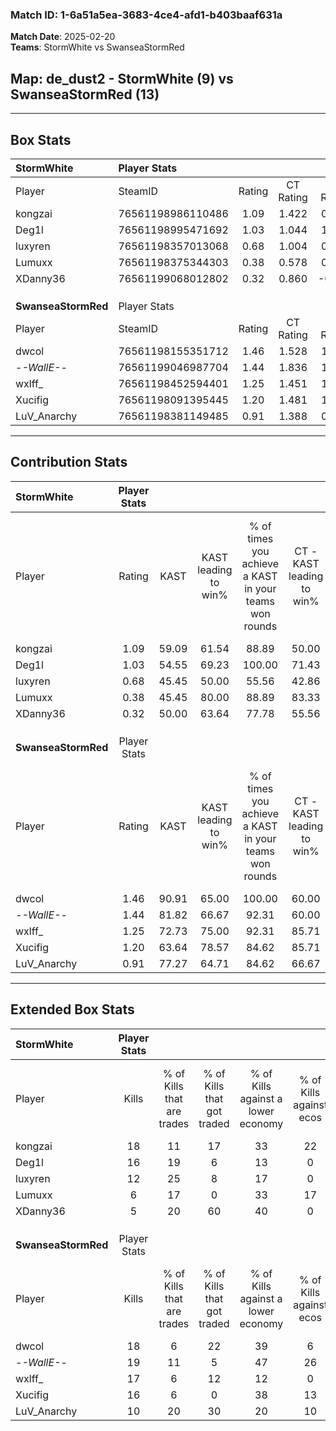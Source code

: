 ### Match ID: 1-6a51a5ea-3683-4ce4-afd1-b403baaf631a  
**Match Date**: 2025-02-20  
**Teams**: StormWhite vs SwanseaStormRed  

## **Map**: de_dust2 - StormWhite (9) vs SwanseaStormRed (13)  
---  

## Box Stats  

| **StormWhite**      | Player Stats      |        |           |          |       |      |       |         |        |      |     |
| :- | :- | :-: | :-: | :-: | :-: | :-: | :-: | :-: | :-: | :-: | :-: |
| Player              | SteamID           | Rating | CT Rating | T Rating | KAST  | ADR  | Kills | Assists | Deaths | K/D  | HS% |
| kongzai             | 76561198986110486 |  1.09  |   1.422   |  0.842   | 59.09 | 76.4 |  18   |    1    |   15   | 1.20 | 55  |
| Deg1l               | 76561198995471692 |  1.03  |   1.044   |  1.145   | 54.55 | 80.1 |  16   |    6    |   14   | 1.14 | 31  |
| luxyren             | 76561198357013068 |  0.68  |   1.004   |  0.348   | 45.45 | 59.6 |  12   |    3    |   16   | 0.75 | 66  |
| Lumuxx              | 76561198375344303 |  0.38  |   0.578   |  0.296   | 45.45 | 50.5 |   6   |    5    |   18   | 0.33 | 83  |
| XDanny36            | 76561199068012802 |  0.32  |   0.860   |  -0.229  | 50.00 | 27.3 |   5   |    4    |   17   | 0.29 | 40  |
|                     |                   |        |           |          |       |      |       |         |        |      |     |
|                     |                   |        |           |          |       |      |       |         |        |      |     |
|                     |                   |        |           |          |       |      |       |         |        |      |     |
| **SwanseaStormRed** | Player Stats      |        |           |          |       |      |       |         |        |      |     |
| Player              | SteamID           | Rating | CT Rating | T Rating | KAST  | ADR  | Kills | Assists | Deaths | K/D  | HS% |
| dwcol               | 76561198155351712 |  1.46  |   1.528   |  1.440   | 90.91 | 78.8 |  18   |    3    |   10   | 1.80 | 50  |
| -_-WallE-_-         | 76561199046987704 |  1.44  |   1.836   |  1.215   | 81.82 | 91.2 |  19   |    3    |   11   | 1.73 | 63  |
| wxlff_              | 76561198452594401 |  1.25  |   1.451   |  1.180   | 72.73 | 90.6 |  17   |    4    |   13   | 1.31 | 64  |
| Xucifig             | 76561198091395445 |  1.20  |   1.481   |  1.010   | 63.64 | 90.3 |  16   |    5    |   11   | 1.45 | 50  |
| LuV_Anarchy         | 76561198381149485 |  0.91  |   1.388   |  0.621   | 77.27 | 47.1 |  10   |    6    |   12   | 0.83 | 40  |
---  

## Contribution Stats  

| **StormWhite**      | Player Stats |       |                      |                                                        |                           |                                                             |                          |                                                            |
| :- | :-: | :-: | :-: | :-: | :-: | :-: | :-: | :-: |
| Player              |    Rating    | KAST  | KAST leading to win% | % of times you achieve a KAST in your teams won rounds | CT - KAST leading to win% | CT - % of times you achieve a KAST in your teams won rounds | T - KAST leading to win% | T - % of times you achieve a KAST in your teams won rounds |
| kongzai             |     1.09     | 59.09 |        61.54         |                         88.89                          |           50.00           |                            80.00                            |          80.00           |                           100.00                           |
| Deg1l               |     1.03     | 54.55 |        69.23         |                         100.00                         |           71.43           |                           100.00                            |          66.67           |                           100.00                           |
| luxyren             |     0.68     | 45.45 |        50.00         |                         55.56                          |           42.86           |                            60.00                            |          66.67           |                           50.00                            |
| Lumuxx              |     0.38     | 45.45 |        80.00         |                         88.89                          |           83.33           |                           100.00                            |          75.00           |                           75.00                            |
| XDanny36            |     0.32     | 50.00 |        63.64         |                         77.78                          |           55.56           |                           100.00                            |          100.00          |                           50.00                            |
|                     |              |       |                      |                                                        |                           |                                                             |                          |                                                            |
|                     |              |       |                      |                                                        |                           |                                                             |                          |                                                            |
|                     |              |       |                      |                                                        |                           |                                                             |                          |                                                            |
| **SwanseaStormRed** | Player Stats |       |                      |                                                        |                           |                                                             |                          |                                                            |
| Player              |    Rating    | KAST  | KAST leading to win% | % of times you achieve a KAST in your teams won rounds | CT - KAST leading to win% | CT - % of times you achieve a KAST in your teams won rounds | T - KAST leading to win% | T - % of times you achieve a KAST in your teams won rounds |
| dwcol               |     1.46     | 90.91 |        65.00         |                         100.00                         |           60.00           |                           100.00                            |          70.00           |                           100.00                           |
| -_-WallE-_-         |     1.44     | 81.82 |        66.67         |                         92.31                          |           60.00           |                           100.00                            |          75.00           |                           85.71                            |
| wxlff_              |     1.25     | 72.73 |        75.00         |                         92.31                          |           85.71           |                           100.00                            |          66.67           |                           85.71                            |
| Xucifig             |     1.20     | 63.64 |        78.57         |                         84.62                          |           85.71           |                           100.00                            |          71.43           |                           71.43                            |
| LuV_Anarchy         |     0.91     | 77.27 |        64.71         |                         84.62                          |           66.67           |                           100.00                            |          62.50           |                           71.43                            |
---  

## Extended Box Stats  

| **StormWhite**      | Player Stats |                            |                            |                                    |                         |                              |                                 |        |                             |                                     |                          |                               |                            |
| :- | :-: | :-: | :-: | :-: | :-: | :-: | :-: | :-: | :-: | :-: | :-: | :-: | :-: |
| Player              |    Kills     | % of Kills that are trades | % of Kills that got traded | % of Kills against a lower economy | % of Kills against ecos | % of Kills that are flawless | % of Kills that are close duels | Deaths | % of Deaths that get traded | % of Deaths against a lower economy | % of Deaths against ecos | % of Deaths that are flawless | % of Deaths that are close |
| kongzai             |      18      |             11             |             17             |                 33                 |           22            |              72              |                0                |   15   |             20              |                 27                  |            0             |              73               |             0              |
| Deg1l               |      16      |             19             |             6              |                 13                 |            0            |              63              |                0                |   14   |              7              |                 21                  |            0             |              79               |             0              |
| luxyren             |      12      |             25             |             8              |                 17                 |            0            |              50              |                0                |   16   |              6              |                 25                  |            6             |              81               |             0              |
| Lumuxx              |      6       |             17             |             0              |                 33                 |           17            |              50              |               17                |   18   |             17              |                 22                  |            6             |              56               |             11             |
| XDanny36            |      5       |             20             |             60             |                 40                 |            0            |              20              |               20                |   17   |             12              |                 24                  |            6             |              71               |             0              |
|                     |              |                            |                            |                                    |                         |                              |                                 |        |                             |                                     |                          |                               |                            |
|                     |              |                            |                            |                                    |                         |                              |                                 |        |                             |                                     |                          |                               |                            |
|                     |              |                            |                            |                                    |                         |                              |                                 |        |                             |                                     |                          |                               |                            |
| **SwanseaStormRed** | Player Stats |                            |                            |                                    |                         |                              |                                 |        |                             |                                     |                          |                               |                            |
| Player              |    Kills     | % of Kills that are trades | % of Kills that got traded | % of Kills against a lower economy | % of Kills against ecos | % of Kills that are flawless | % of Kills that are close duels | Deaths | % of Deaths that get traded | % of Deaths against a lower economy | % of Deaths against ecos | % of Deaths that are flawless | % of Deaths that are close |
| dwcol               |      18      |             6              |             22             |                 39                 |            6            |              44              |                6                |   10   |             10              |                 20                  |            10            |              70               |             10             |
| -_-WallE-_-         |      19      |             11             |             5              |                 47                 |           26            |              68              |                5                |   11   |             18              |                 27                  |            9             |              36               |             0              |
| wxlff_              |      17      |             6              |             12             |                 12                 |            0            |              94              |                0                |   13   |             15              |                 23                  |            8             |              69               |             0              |
| Xucifig             |      16      |             6              |             0              |                 38                 |           13            |              75              |                0                |   11   |              9              |                 18                  |            9             |              45               |             9              |
| LuV_Anarchy         |      10      |             20             |             30             |                 20                 |           10            |              90              |                0                |   12   |             17              |                 25                  |            8             |              75               |             0              |
